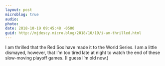 ```yaml
---
layout: post
microblog: true
audio: 
photo: 
date: 2018-10-19 09:45:48 -0500
guid: http://mjdescy.micro.blog/2018/10/19/i-am-thrilled.html
---
```

I am thrilled that the Red Sox have made it to the World Series. I am a little dismayed, however, that I’m too tired late at night to watch the end of these slow-moving playoff games. (I guess I’m old now.)
